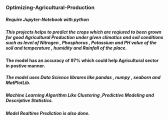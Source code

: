 ### Optimizing-Agricultural-Production
##### Require Jupyter-Notebook with python 
##### This projects helps to predict the crops which are reqiured to been grown for good Agricultural Production under given climatics and soil conditions such as level of Nitrogen , Phosphorus , Potassium and PH value of the soil and temperature , humidity and Rainfall of the place. 
#### The model has an accuracy of 97% which could help Agricultural sector in postive manner.
##### The model uses Data Science librares like pandas , numpy , seaborn and MatPlotLib.
##### Machine Learning Algorithm Like Clustering ,Predictive Modeling and Descriptive Statistics.
##### Model Realtime Prediction is also done.
